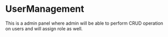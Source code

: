 # UserManagement
This is a admin panel where admin will be able to perform CRUD operation on users and will assign role as well.
